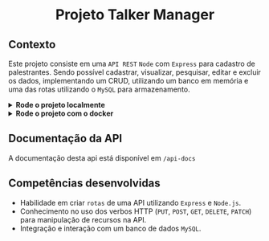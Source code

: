 # <p align="center">Projeto Talker Manager</p>

## Contexto

Este projeto consiste em uma `API REST` `Node` com `Express` para cadastro de palestrantes. Sendo possível cadastrar, visualizar, pesquisar, editar e excluir os dados, implementando um CRUD, utilizando um banco em memória e uma das rotas utilizando o `MySQL` para armazenamento.

<details>

<summary><strong>Rode o projeto localmente</strong></summary><br>

> ⚠️ É preciso ter o [Node](https://nodejs.org/en) instalado em sua máquina.
>
> ⚠️ É preciso criar um arquivo `.env` na raiz do projeto, siga o exemplo do arquivo [`env.example`](./env.example).
>

1. Clone o repositório:

```BASH
git clone git@github.com:mairess/project-talker-manager.git
```

2. Instale as dependências:

```BASH
npm install
```

3. Inicie server:

```BASH
env $(cat .env) npm run dev
```

</details>

<details>

<summary><strong>Rode o projeto com o docker</strong></summary><br>

> ⚠️ É preciso ter o [Docker](https://www.docker.com/get-started/) instalado em sua máquina.

1. Clone o repositório:

```BASH
git clone git@github.com:mairess/project-talker-manager.git
```

2. Suba os containers:

```BASH
docker compose up -d
```

3. Acesse o terminal do container:

```BASH
docker exec -it talker_manager bash
```

4. Inicie o server, estará disponível na porta `3001`:

```HTML
npm run dev
```

</details>

## Documentação da API

A documentação desta api está disponível em `/api-docs`

## Competências desenvolvidas

- Habilidade em criar `rotas` de uma API utilizando `Express` e `Node.js`.
- Conhecimento no uso dos verbos HTTP (`PUT`, `POST`, `GET`, `DELETE`, `PATCH`) para manipulação de recursos na API.
- Integração e interação com um banco de dados `MySQL`.
